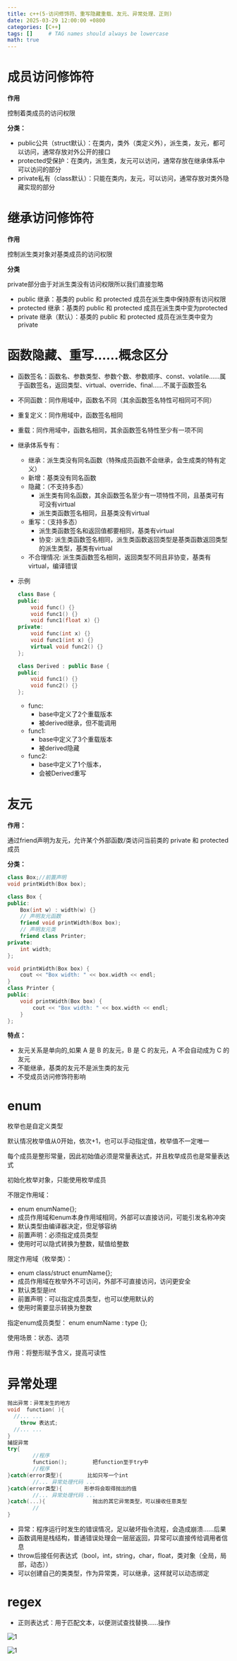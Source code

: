 ```yaml
---
title: c++(5·访问修饰符、重写隐藏重载、友元、异常处理、正则)
date: 2025-03-29 12:00:00 +0800
categories: [C++]
tags: []     # TAG names should always be lowercase
math: true
---
```

# 成员访问修饰符

**作用**

控制着类成员的访问权限

**分类：**

* public公共（struct默认）：在类内，类外（类定义外），派生类，友元，都可以访问，通常存放对外公开的接口
* protected受保护：在类内，派生类，友元可以访问，通常存放在继承体系中可以访问的部分
* private私有（class默认）：只能在类内，友元，可以访问，通常存放对类外隐藏实现的部分

# 继承访问修饰符

**作用**

控制派生类对象对基类成员的访问权限

**分类**

private部分由于对派生类没有访问权限所以我们直接忽略

* public 继承：基类的 public 和 protected 成员在派生类中保持原有访问权限
* protected 继承：基类的 public 和 protected 成员在派生类中变为protected
* private 继承（默认）：基类的 public 和 protected 成员在派生类中变为private

# 函数隐藏、重写……概念区分

* 函数签名：函数名、参数类型、参数个数、参数顺序、const、volatile……属于函数签名，返回类型、virtual、override、final……不属于函数签名
* 不同函数：同作用域中，函数名不同（其余函数签名特性可相同可不同）
* 重复定义：同作用域中，函数签名相同
* 重载：同作用域中，函数名相同，其余函数签名特性至少有一项不同
* 继承体系专有：
  * 继承：派生类没有同名函数（特殊成员函数不会继承，会生成类的特有定义）
  * 新增：基类没有同名函数
  * 隐藏：（不支持多态）
    * 派生类有同名函数，其余函数签名至少有一项特性不同，且基类可有可没有virtual
    * 派生类函数签名相同，且基类没有virtual
  * 重写：（支持多态）
    * 派生类函数签名和返回值都要相同，基类有virtual
    * 协变: 派生类函数签名相同，派生类函数返回类型是基类函数返回类型的派生类型，基类有virtual
  * 不合理情况: 派生类函数签名相同，返回类型不同且非协变，基类有virtual，编译错误

* 示例

  ```c++
  class Base {
  public:
      void func() {}
      void func1() {}
      void func1(float x) {}  
  private:  
      void func(int x) {}
      void func1(int x) {}  
      virtual void func2() {}
  };

  class Derived : public Base {
  public:
      void func1() {}
      void func2() {}
  };
  ```

  * func:
    * base中定义了2个重载版本
    * 被derived继承，但不能调用
  * func1:
    * base中定义了3个重载版本
    * 被derived隐藏
  * func2:
    * base中定义了1个版本，
    * 会被Derived重写

# 友元

**作用：**

通过friend声明为友元，允许某个外部函数/类访问当前类的 private 和 protected 成员

**分类：**

```c++
class Box;//前置声明
void printWidth(Box box);

class Box {
public:
    Box(int w) : width(w) {}
    // 声明友元函数
    friend void printWidth(Box box);
    // 声明友元类
    friend class Printer;
private:
    int width;
};

void printWidth(Box box) {
    cout << "Box width: " << box.width << endl;
}
class Printer {
public:
    void printWidth(Box box) {
        cout << "Box width: " << box.width << endl;
    }
};
```

**特点：**

* 友元关系是单向的,如果 A 是 B 的友元，B 是 C 的友元，A 不会自动成为 C 的友元
* 不能继承，基类的友元不是派生类的友元
* 不受成员访问修饰符影响

# enum

枚举也是自定义类型

默认情况枚举值从0开始，依次+1，也可以手动指定值，枚举值不一定唯一

每个成员是整形常量，因此初始值必须是常量表达式，并且枚举成员也是常量表达式

初始化枚举对象，只能使用枚举成员

不限定作用域：

* enum enumName{};
* 成员作用域和enum本身作用域相同，外部可以直接访问，可能引发名称冲突
* 默认类型由编译器决定，但足够容纳
* 前置声明：必须指定成员类型
* 使用时可以隐式转换为整数，赋值给整数

限定作用域（枚举类）：

* enum class/struct enumName{};
* 成员作用域在枚举外不可访问，外部不可直接访问，访问更安全
* 默认类型是int
* 前置声明：可以指定成员类型，也可以使用默认的
* 使用时需要显示转换为整数

指定enum成员类型： enum  enumName : type {};

使用场景：状态、选项

作用：将整形赋予含义，提高可读性

# 异常处理

```c++
抛出异常：异常发生的地方
void  function( ){
  //... ...
    throw 表达式;
  //... ...
}
捕捉异常
try{
        //程序
        function();        把function至于try中
        //程序
}catch(error类型){        比如只写一个int
        //... 异常处理代码 ...
}catch(error类型){       形参将会取得抛出的值
        //... 异常处理代码 ...
}catch(...){               抛出的其它异常类型，可以接收任意类型
        //
}
```

* 异常：程序运行时发生的错误情况，足以破坏指令流程，会造成崩溃……后果
* 函数调用是栈结构，普通错误处理会一层层返回，异常可以直接传给调用者信息
* throw后接任何表达式（bool，int，string，char，float，类对象（全局，局部，动态））
* 可以创建自己的类类型，作为异常类，可以继承，这样就可以动态绑定

# regex

* 正则表达式：用于匹配文本，以便测试查找替换……操作

![1](../assets/img/blog/c++/regex语法.png)

![1](../assets/img/blog/c++/regex语法1.png)